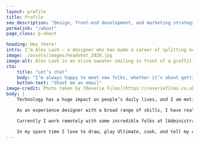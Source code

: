 ```yaml
---
layout: profile
title: Profile
seo_description: "Design, front-end development, and marketing strategy for mission-driven organizations."
permalink: "/about"
page_class: p-about

heading: Hey there!
intro: I’m Alex Lash — a designer who has made a career of splitting her time between semantic markup and user-centered design.
image: ./assets/images/headshot_2020.jpg
image-alt: Alex Lash in an olive sweater smiling in front of a graffitied wall.
cta: 
    title: "Let’s chat"
    body: "I’m always happy to meet new folks, whether it’s about getting a job in tech or [how to manage being a digital nomad in a 9-5 job.](https://technical.ly/philly/2020/12/21/digital-nomad-remote-work/) Feel free to drop me a line!"
    button-text: "Shoot me an email"
image-credit: Photo taken by [Reverie Films](https://reveriefilms.co.uk/)
body: |
    Technology has a huge impact on people’s daily lives, and I am motivated to use it as a tool for good. Since graduating from Tyler School of Art with a Bachelor’s degree in Graphic and Interactive Design, I have had the opportunity to work on many projects with this goal in mind.

    As an experience designer with a broad range of skills, I have real-world experience with many aspects of product development. From user research, brand design, wireframing workflows, front-end polish, and product marketing, I’ve had the opportunity to contribute to many aspects of a product launch. 

    Currently I work remotely with some incredible folks at [Administrate](https://www.getadministrate.com) as a Branding Designer. In my free time, I have co-organized and co-taught low-cost classes for women in tech; taught an Interactive class at my alma mater; helped organize the Philly-based LadyHacks hackathon in 2015 and 2016; and made posters for local non-profit [ProjectMEOW](http://projectmeow.org/). 

    In my spare time I love to draw, play Ultimate, cook, and tell my cat what a good boy he is.
---
```

